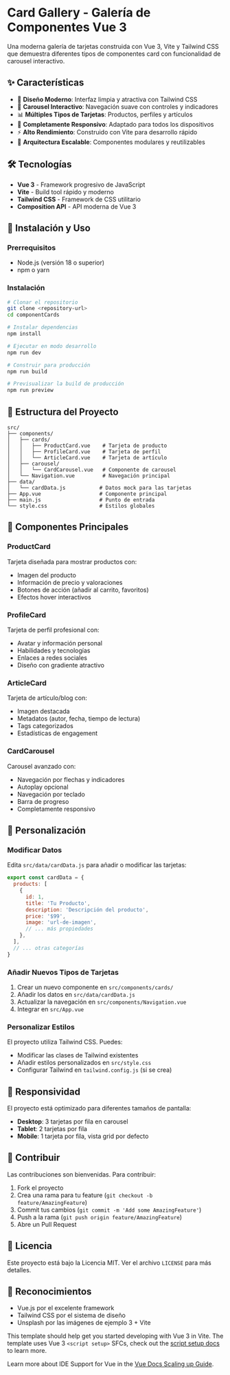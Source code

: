 # Card Gallery - Galería de Componentes Vue 3

Una moderna galería de tarjetas construida con Vue 3, Vite y Tailwind CSS que demuestra diferentes tipos de componentes card con funcionalidad de carousel interactivo.

## ✨ Características

- 🎨 **Diseño Moderno**: Interfaz limpia y atractiva con Tailwind CSS
- 🎠 **Carousel Interactivo**: Navegación suave con controles y indicadores
- 📊 **Múltiples Tipos de Tarjetas**: Productos, perfiles y artículos
- 📱 **Completamente Responsivo**: Adaptado para todos los dispositivos
- ⚡ **Alto Rendimiento**: Construido con Vite para desarrollo rápido
- 🔧 **Arquitectura Escalable**: Componentes modulares y reutilizables

## 🛠️ Tecnologías

- **Vue 3** - Framework progresivo de JavaScript
- **Vite** - Build tool rápido y moderno
- **Tailwind CSS** - Framework de CSS utilitario
- **Composition API** - API moderna de Vue 3

## 🚀 Instalación y Uso

### Prerrequisitos

- Node.js (versión 18 o superior)
- npm o yarn

### Instalación

```bash
# Clonar el repositorio
git clone <repository-url>
cd componentCards

# Instalar dependencias
npm install

# Ejecutar en modo desarrollo
npm run dev

# Construir para producción
npm run build

# Previsualizar la build de producción
npm run preview
```

## 📁 Estructura del Proyecto

```
src/
├── components/
│   ├── cards/
│   │   ├── ProductCard.vue    # Tarjeta de producto
│   │   ├── ProfileCard.vue    # Tarjeta de perfil
│   │   └── ArticleCard.vue    # Tarjeta de artículo
│   ├── carousel/
│   │   └── CardCarousel.vue   # Componente de carousel
│   └── Navigation.vue         # Navegación principal
├── data/
│   └── cardData.js           # Datos mock para las tarjetas
├── App.vue                   # Componente principal
├── main.js                   # Punto de entrada
└── style.css                 # Estilos globales
```

## 🎯 Componentes Principales

### ProductCard

Tarjeta diseñada para mostrar productos con:

- Imagen del producto
- Información de precio y valoraciones
- Botones de acción (añadir al carrito, favoritos)
- Efectos hover interactivos

### ProfileCard

Tarjeta de perfil profesional con:

- Avatar y información personal
- Habilidades y tecnologías
- Enlaces a redes sociales
- Diseño con gradiente atractivo

### ArticleCard

Tarjeta de artículo/blog con:

- Imagen destacada
- Metadatos (autor, fecha, tiempo de lectura)
- Tags categorizados
- Estadísticas de engagement

### CardCarousel

Carousel avanzado con:

- Navegación por flechas y indicadores
- Autoplay opcional
- Navegación por teclado
- Barra de progreso
- Completamente responsivo

## 🎨 Personalización

### Modificar Datos

Edita `src/data/cardData.js` para añadir o modificar las tarjetas:

```javascript
export const cardData = {
  products: [
    {
      id: 1,
      title: 'Tu Producto',
      description: 'Descripción del producto',
      price: '$99',
      image: 'url-de-imagen',
      // ... más propiedades
    },
  ],
  // ... otras categorías
}
```

### Añadir Nuevos Tipos de Tarjetas

1. Crear un nuevo componente en `src/components/cards/`
2. Añadir los datos en `src/data/cardData.js`
3. Actualizar la navegación en `src/components/Navigation.vue`
4. Integrar en `src/App.vue`

### Personalizar Estilos

El proyecto utiliza Tailwind CSS. Puedes:

- Modificar las clases de Tailwind existentes
- Añadir estilos personalizados en `src/style.css`
- Configurar Tailwind en `tailwind.config.js` (si se crea)

## 📱 Responsividad

El proyecto está optimizado para diferentes tamaños de pantalla:

- **Desktop**: 3 tarjetas por fila en carousel
- **Tablet**: 2 tarjetas por fila
- **Mobile**: 1 tarjeta por fila, vista grid por defecto

## 🤝 Contribuir

Las contribuciones son bienvenidas. Para contribuir:

1. Fork el proyecto
2. Crea una rama para tu feature (`git checkout -b feature/AmazingFeature`)
3. Commit tus cambios (`git commit -m 'Add some AmazingFeature'`)
4. Push a la rama (`git push origin feature/AmazingFeature`)
5. Abre un Pull Request

## 📄 Licencia

Este proyecto está bajo la Licencia MIT. Ver el archivo `LICENSE` para más detalles.

## 🙏 Reconocimientos

- Vue.js por el excelente framework
- Tailwind CSS por el sistema de diseño
- Unsplash por las imágenes de ejemplo 3 + Vite

This template should help get you started developing with Vue 3 in Vite. The template uses Vue 3 `<script setup>` SFCs, check out the [script setup docs](https://v3.vuejs.org/api/sfc-script-setup.html#sfc-script-setup) to learn more.

Learn more about IDE Support for Vue in the [Vue Docs Scaling up Guide](https://vuejs.org/guide/scaling-up/tooling.html#ide-support).
